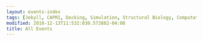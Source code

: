 ```yaml
---
layout: events-index
tags: [Jekyll, CAPRI, Docking, Simulation, Structural Biology, Computational Biology, Modelling, Protein Structure]
modified: 2018-12-13T11:532:030.573882-04:00
title: All Events
---
```

